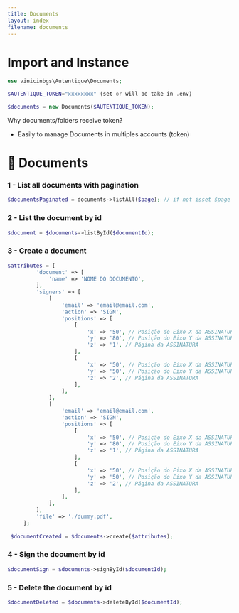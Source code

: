 ```yaml
---
title: Documents
layout: index
filename: documents
--- 
```

# Import and Instance
```php
use vinicinbgs\Autentique\Documents;

$AUTENTIQUE_TOKEN="xxxxxxxx" (set or will be take in .env)

$documents = new Documents($AUTENTIQUE_TOKEN);
```

Why documents/folders receive token?
- Easily to manage Documents in multiples accounts (token)

# 📝 Documents
### 1 - List all documents with pagination

```php
$documentsPaginated = documents->listAll($page); // if not isset $page is equal 1
```

### 2 - List the document by id

```php
$document = $documents->listById($documentId);
```

### 3 - Create a document

```php
$attributes = [
         'document' => [
             'name' => 'NOME DO DOCUMENTO',
         ],
         'signers' => [
             [
                 'email' => 'email@email.com',
                 'action' => 'SIGN',
                 'positions' => [
                     [
                         'x' => '50', // Posição do Eixo X da ASSINATURA (0 a 100)
                         'y' => '80', // Posição do Eixo Y da ASSINATURA (0 a 100)
                         'z' => '1', // Página da ASSINATURA
                     ],
                     [
                         'x' => '50', // Posição do Eixo X da ASSINATURA (0 a 100)
                         'y' => '50', // Posição do Eixo Y da ASSINATURA (0 a 100)
                         'z' => '2', // Página da ASSINATURA
                     ],
                 ],
             ],
             [
                 'email' => 'email@email.com',
                 'action' => 'SIGN',
                 'positions' => [
                     [
                         'x' => '50', // Posição do Eixo X da ASSINATURA (0 a 100)
                         'y' => '80', // Posição do Eixo Y da ASSINATURA (0 a 100)
                         'z' => '1', // Página da ASSINATURA
                     ],
                     [
                         'x' => '50', // Posição do Eixo X da ASSINATURA (0 a 100)
                         'y' => '50', // Posição do Eixo Y da ASSINATURA (0 a 100)
                         'z' => '2', // Página da ASSINATURA
                     ],
                 ],
             ],
         ],
         'file' => './dummy.pdf',
     ];
 
 $documentCreated = $documents->create($attributes);
 ```

### 4 - Sign the document by id

```php
$documentSign = $documents->signById($documentId);
```

### 5 - Delete the document by id

```php
$documentDeleted = $documents->deleteById($documentId);
```
